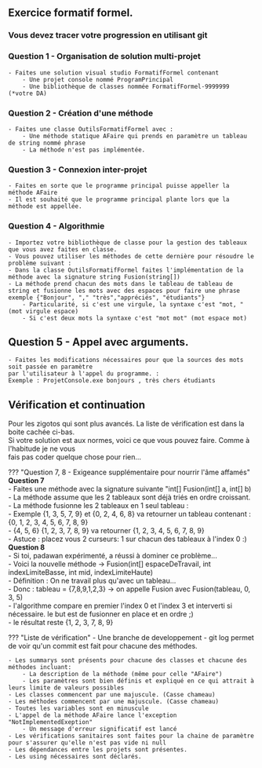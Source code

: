 ## Exercice formatif formel.

### Vous devez tracer votre progression en utilisant git

### Question 1 - Organisation de solution multi-projet

    - Faites une solution visual studio FormatifFormel contenant   
        - Une projet console nommé ProgramPrincipal  
        - Une bibliothèque de classes nommée FormatifFormel-9999999 (*votre DA)  

### Question 2 - Création d'une méthode

    - Faites une classe OutilsFormatifFormel avec :  
        - Une méthode statique AFaire qui prends en paramètre un tableau de string nommé phrase  
        - La méthode n'est pas implémentée.  

### Question 3 - Connexion inter-projet 
    - Faites en sorte que le programme principal puisse appeller la méthode AFaire  
    - Il est souhaité que le programme principal plante lors que la méthode est appellée.

### Question 4 - Algorithmie

    - Importez votre bibliothèque de classe pour la gestion des tableaux que vous avez faites en classe.  
    - Vous pouvez utiliser les méthodes de cette dernière pour résoudre le problème suivant :  
    - Dans la classe OutilsFormatifFormel faites l'implémentation de la méthode avec la signature string Fusion(string[])  
    - La méthode prend chacun des mots dans le tableau de tableau de string et fusionne les mots avec des espaces pour faire une phrase exemple {"Bonjour", "," "très","appréciés", "étudiants"}  
        - Particularité, si c'est une virgule, la syntaxe c'est "mot, " (mot virgule espace)  
        - Si c'est deux mots la syntaxe c'est "mot mot" (mot espace mot)  

## Question 5 - Appel avec arguments.
    - Faites les modifications nécessaires pour que la sources des mots soit passée en paramètre  
    par l'utilisateur à l'appel du programme. :  
    Exemple : ProjetConsole.exe bonjours , très chers étudiants

## Vérification et continuation
Pour les zigotos qui sont plus avancés. La liste de vérification est dans la boite cachée ci-bas.  
Si votre solution est aux normes, voici ce que vous pouvez faire. Comme à l'habitude je ne vous  
fais pas coder quelque chose pour rien...

??? "Question 7, 8 - Exigeance supplémentaire pour nourrir l'âme affamés"
    **Question 7**  
    - Faites une méthode avec la signature suivante "int[] Fusion(int[] a, int[] b)  
    - La méthode assume que les 2 tableaux sont déjà triés en ordre croissant.  
    - La méthode fusionne les 2 tableaux en 1 seul tableau :  
        - Exemple {1, 3, 5, 7, 9} et {0, 2, 4, 6, 8} va retourner un tableau contenant : {0, 1, 2, 3, 4, 5, 6, 7, 8, 9}  
        - {4, 5, 6} {1, 2, 3, 7, 8, 9} va retourner {1, 2, 3, 4, 5, 6, 7, 8, 9}  
    - Astuce : placez vous 2 curseurs: 1 sur chacun des tableaux à l'index 0 :)    
    **Question 8**  
    - Si toi, padawan expérimenté, a réussi à dominer ce problème...  
    - Voici la nouvelle méthode -> Fusion(int[] espaceDeTravail, int indexLimiteBasse, int mid, indexLimiteHaute)  
    - Définition : On ne travail plus qu'avec un tableau...  
    - Donc : tableau = {7,8,9,1,2,3} -> on appelle Fusion avec Fusion(tableau, 0, 3, 5)  
    - l'algorithme compare en premier l'index 0 et l'index 3 et interverti si nécessaire. le but est de fusionner en place et en ordre ;)  
    - le résultat reste {1, 2, 3, 7, 8, 9}  

??? "Liste de vérification"
    - Une branche de developpement 
        - git log permet de voir qu'un commit est fait pour chacune des méthodes.  
        
    - Les summarys sont présents pour chacune des classes et chacune des méthodes incluant:  
        - La description de la méthode (même pour celle "AFaire")  
        - Les paramètres sont bien définis et expliqué en ce qui attrait à leurs limite de valeurs possibles  
    - Les classes commencent par une majuscule. (Casse chameau)  
    - Les méthodes commencent par une majuscule. (Casse chameau)  
    - Toutes les variables sont en minuscule  
    - L'appel de la méthode AFaire lance l'exception "NotImplementedExeption"  
        - Un message d'erreur significatif est lancé  
    - Les vérifications sanitaires sont faites pour la chaine de paramètre pour s'assurer qu'elle n'est pas vide ni null  
    - Les dépendances entre les projets sont présentes.  
    - Les using nécessaires sont déclarés.  
    
